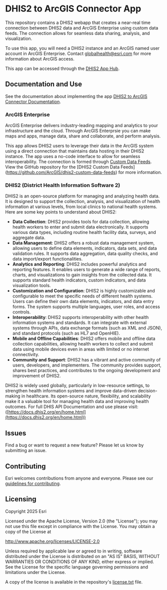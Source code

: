 # DHIS2 to ArcGIS Connector App

This repository contains a DHIS2 webapp that creates a near-real time connection between DHIS2 data and ArcGIS Enterprise using custom data feeds. The connection allows for seamless data sharing, analysis, and visualization.

To use this app, you will need a DHIS2 instance and an ArcGIS named user account in ArcGIS Enterprise. Contact globalhealth@esri.com for more information about ArcGIS access.

This app can be accessed through the [DHIS2 App Hub](https://apps.dhis2.org/).

## Documentation and Use

See the documentation about implementing the app [DHIS2 to ArcGIS Connector Documentation](https://github.com/ArcGIS/dhis2-arcgis-connector-koop?tab=readme-ov-file).

### ArcGIS Enterprise

ArcGIS Enterprise delivers industry-leading mapping and analytics to your infrastructure and the cloud. Through ArcGIS Enterprsie you can make maps and apps, manage data, share and collaborate, and perform analysis.

This app allows DHIS2 users to leverage their data in the ArcGIS system using a direct connection that maintains data hosting in their DHIS2 instance. The app uses a no-code interface to allow for seamless interoperability. The connection is formed through [Custom Data Feeds](https://enterprise.arcgis.com/en/server/11.1/develop/linux/custom-data-feeds.htm). View the GitHub repository for the [DHIS2 Custom Data Feeds] (https://github.com/ArcGIS/dhis2-custom-data-feeds) for more information.

### DHIS2 (District Health Information Software 2)

DHIS2 is an open-source platform for managing and analyzing health data. It is designed to support the collection, analysis, and visualization of health information at various levels, from local clinics to national health systems. Here are some key points to understand about DHIS2:

- **Data Collection**: DHIS2 provides tools for data collection, allowing health workers to enter and submit data electronically. It supports various data types, including routine health facility data, surveys, and aggregate data.
- **Data Management**: DHIS2 offers a robust data management system, allowing users to define data elements, indicators, data sets, and data validation rules. It supports data aggregation, data quality checks, and data import/export functionalities.
- **Analytics and Reporting**: DHIS2 includes powerful analytics and reporting features. It enables users to generate a wide range of reports, charts, and visualizations to gain insights from the collected data. It supports standard health indicators, custom indicators, and data visualization tools.
- **Customization and Configuration**: DHIS2 is highly customizable and configurable to meet the specific needs of different health systems. Users can define their own data elements, indicators, and data entry forms. The system supports multiple languages, user roles, and access controls.
- **Interoperability**: DHIS2 supports interoperability with other health information systems and standards. It can integrate with external systems through APIs, data exchange formats (such as XML and JSON), and standard protocols (such as HL7 and OpenHIE).
- **Mobile and Offline Capabilities**: DHIS2 offers mobile and offline data collection capabilities, allowing health workers to collect and submit data using mobile devices even in areas with limited or no internet connectivity.
- **Community and Support**: DHIS2 has a vibrant and active community of users, developers, and implementers. The community provides support, shares best practices, and contributes to the ongoing development and improvement of DHIS2.

DHIS2 is widely used globally, particularly in low-resource settings, to strengthen health information systems and improve data-driven decision-making in healthcare. Its open-source nature, flexibility, and scalability make it a valuable tool for managing health data and improving health outcomes. For full DHIS API Documentation and use please visit: ([https://docs.dhis2.org/en/home.html](https://docs.dhis2.org/en/home.html))

## Issues

Find a bug or want to request a new feature? Please let us know by submitting an issue.

## Contributing

Esri welcomes contributions from anyone and everyone. Please see our [guidelines for contributing](https://github.com/esri/contributing).

## Licensing

Copyright 2025 Esri

Licensed under the Apache License, Version 2.0 (the "License");
you may not use this file except in compliance with the License.
You may obtain a copy of the License at

http://www.apache.org/licenses/LICENSE-2.0

Unless required by applicable law or agreed to in writing, software
distributed under the License is distributed on an "AS IS" BASIS,
WITHOUT WARRANTIES OR CONDITIONS OF ANY KIND, either express or implied.
See the License for the specific language governing permissions and
limitations under the License.

A copy of the license is available in the repository's [license.txt](https://github-admin.esri.com/doc/LICENSE.txt) file.

